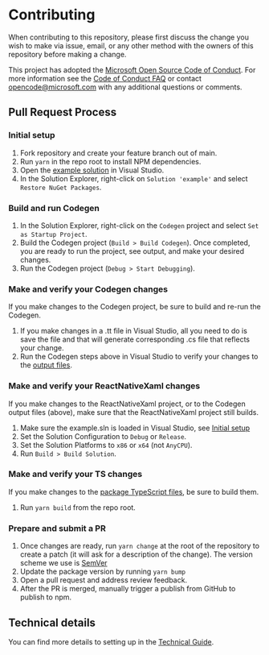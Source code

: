 # Contributing
When contributing to this repository, please first discuss the change you wish to make via issue, email, or any other method with the owners of this repository before making a change.

This project has adopted the [Microsoft Open Source Code of Conduct](https://opensource.microsoft.com/codeofconduct/). For more information see the [Code of Conduct FAQ](https://opensource.microsoft.com/codeofconduct/faq/) or contact [opencode@microsoft.com](mailto:opencode@microsoft.com) with any additional questions or comments.

## Pull Request Process

### Initial setup
1. Fork repository and create your feature branch out of main.
2. Run `yarn` in the repo root to install NPM dependencies.
3. Open the [example solution](./example/windows/example.sln) in Visual Studio.
4. In the Solution Explorer, right-click on `Solution 'example'` and select `Restore NuGet Packages`.

### Build and run Codegen
1. In the Solution Explorer, right-click on the `Codegen` project and select `Set as Startup Project`.
2. Build the Codegen project (`Build > Build Codegen`). Once completed, you are ready to run the project, see output, and make your desired changes.
3. Run the Codegen project (`Debug > Start Debugging`).

### Make and verify your Codegen changes

If you make changes to the Codegen project, be sure to build and re-run the Codegen.

1. If you make changes in a .tt file in Visual Studio, all you need to do is save the file and that will generate corresponding .cs file that reflects your change.
2. Run the Codegen steps above in Visual Studio to verify your changes to the
[output files](./package/windows/ReactNativeXaml/Codegen/).

### Make and verify your ReactNativeXaml changes

If you make changes to the ReactNativeXaml project, or to the Codegen output files (above), make sure that the ReactNativeXaml project still builds.

1. Make sure the example.sln is loaded in Visual Studio, see [Initial setup](#initial-setup)
2. Set the Solution Configuration to `Debug` or `Release`.
3. Set the Solution Platforms to `x86` or `x64` (not `AnyCPU`).
4. Run `Build > Build Solution`.

### Make and verify your TS changes

If you make changes to the [package TypeScript files](./package/src/), be sure to build them.

1. Run `yarn build` from the repo root.

### Prepare and submit a PR
1. Once changes are ready, run `yarn change` at the root of the repository to create a patch (it will ask for a description of the change). The version scheme we use is [SemVer](https://semver.org/)
2. Update the package version by running `yarn bump`
3. Open a pull request and address review feedback.
4. After the PR is merged, manually trigger a publish from GitHub to publish to npm.

## Technical details
You can find more details to setting up in the [Technical Guide](TechnicalGuide.md).